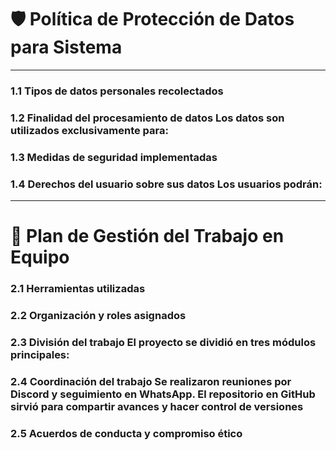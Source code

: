 # 🛡️ Política de Protección de Datos para Sistema 
---

### 1.1 Tipos de datos personales recolectados


### 1.2 Finalidad del procesamiento de datos Los datos son utilizados exclusivamente para:


### 1.3 Medidas de seguridad implementadas 


### 1.4 Derechos del usuario sobre sus datos Los usuarios podrán:



---


# 📜 Plan de Gestión del Trabajo en Equipo


### 2.1 Herramientas utilizadas


### 2.2 Organización y roles asignados


### 2.3 División del trabajo El proyecto se dividió en tres módulos principales:


### 2.4 Coordinación del trabajo Se realizaron reuniones por Discord y seguimiento en WhatsApp. El repositorio en GitHub sirvió para compartir avances y hacer control de versiones


### 2.5 Acuerdos de conducta y compromiso ético 

